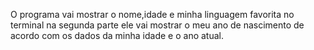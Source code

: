 O programa vai mostrar o nome,idade e minha linguagem favorita no terminal
na segunda parte ele vai mostrar o meu ano de nascimento de acordo com os dados da minha idade e o ano atual.
